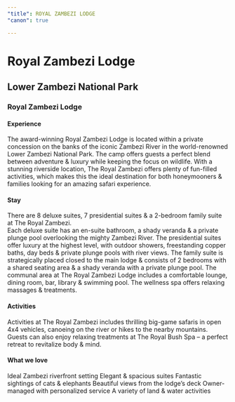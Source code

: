 ```yaml
---
"title": ROYAL ZAMBEZI LODGE
"canon": true

---
```


# Royal Zambezi Lodge
## Lower Zambezi National Park
### Royal Zambezi Lodge

#### Experience
The award-winning Royal Zambezi Lodge is located within a private concession on the banks of the iconic Zambezi River in the world-renowned Lower Zambezi National Park.
The camp offers guests a perfect blend between adventure &amp; luxury while keeping the focus on wildlife.
With a stunning riverside location, The Royal Zambezi offers plenty of fun-filled activities, which makes this the ideal destination for both honeymooners &amp; families looking for an amazing safari experience.

#### Stay
There are 8 deluxe suites, 7 presidential suites &amp; a 2-bedroom family suite at The Royal Zambezi.  
Each deluxe suite has an en-suite bathroom, a shady veranda &amp; a private plunge pool overlooking the mighty Zambezi River.
The presidential suites offer luxury at the highest level, with outdoor showers, freestanding copper baths, day beds &amp; private plunge pools with river views.
The family suite is strategically placed closed to the main lodge &amp; consists of 2 bedrooms with a shared seating area &amp; a shady veranda with a private plunge pool. 
The communal area at The Royal Zambezi Lodge includes a comfortable lounge, dining room, bar, library &amp; swimming pool.  The wellness spa offers relaxing massages &amp; treatments.

#### Activities
Activities at The Royal Zambezi includes thrilling big-game safaris in open 4x4 vehicles, canoeing on the river or hikes to the nearby mountains.
Guests can also enjoy relaxing treatments at The Royal Bush Spa – a perfect retreat to revitalize body &amp; mind.


#### What we love
Ideal Zambezi riverfront setting
Elegant &amp; spacious suites
Fantastic sightings of cats &amp; elephants
Beautiful views from the lodge’s deck
Owner-managed with personalized service
A variety of land &amp; water activities